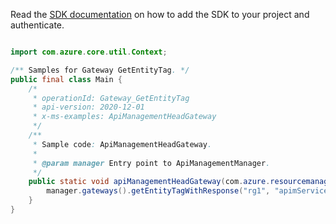 Read the [SDK documentation](https://github.com/Azure/azure-sdk-for-java/blob/azure-resourcemanager-apimanagement_1.0.0-beta.2/sdk/apimanagement/azure-resourcemanager-apimanagement/README.md) on how to add the SDK to your project and authenticate.

```java

import com.azure.core.util.Context;

/** Samples for Gateway GetEntityTag. */
public final class Main {
    /*
     * operationId: Gateway_GetEntityTag
     * api-version: 2020-12-01
     * x-ms-examples: ApiManagementHeadGateway
     */
    /**
     * Sample code: ApiManagementHeadGateway.
     *
     * @param manager Entry point to ApiManagementManager.
     */
    public static void apiManagementHeadGateway(com.azure.resourcemanager.apimanagement.ApiManagementManager manager) {
        manager.gateways().getEntityTagWithResponse("rg1", "apimService1", "mygateway", Context.NONE);
    }
}
```
